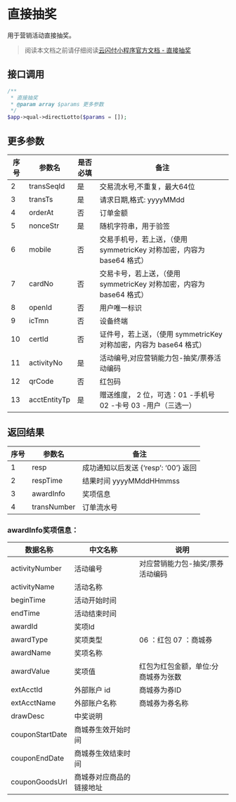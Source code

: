 # 直接抽奖

用于营销活动直接抽奖。

> 阅读本文档之前请仔细阅读[云闪付小程序官方文档 - 直接抽奖](https://opentools.95516.com/applet/#/docs/develop/api-backend?id=_02040807)

## 接口调用

```php
/**
 * 直接抽奖
 * @param array $params 更多参数
 */
$app->qual->directLotto($params = []);
```

## 更多参数

| 序号 | 参数名       | 是否必填 | 备注                                                         |
| ---- | ------------ | -------- | ------------------------------------------------------------ |
| 2    | transSeqId   | 是       | 交易流水号,不重复，最大64位                                  |
| 3    | transTs      | 是       | 请求日期,格式: yyyyMMdd                                      |
| 4    | orderAt      | 否       | 订单金额                                                     |
| 5    | nonceStr     | 是       | 随机字符串，用于验签                                         |
| 6    | mobile       | 否       | 交易手机号，若上送，（使用 symmetricKey 对称加密，内容为 base64 格式） |
| 7    | cardNo       | 否       | 交易卡号，若上送，（使用 symmetricKey 对称加密，内容为 base64 格式） |
| 8    | openId       | 否       | 用户唯一标识                                                 |
| 9    | icTmn        | 否       | 设备终端                                                     |
| 10   | certId       | 否       | 证件号，若上送，（使用 symmetricKey 对称加密，内容为 base64 格式） |
| 11   | activityNo   | 是       | 活动编号,对应营销能力包-抽奖/票券活动编码                    |
| 12   | qrCode       | 否       | 红包码                                                       |
| 13   | acctEntityTp | 是       | 赠送维度， 2 位，可选：01 -手机号 02 -卡号 03 -用户（三选一） |

## 返回结果

| 序号 | 参数名      | 备注                                 |
| ---- | ----------- | ------------------------------------ |
| 1    | resp        | 成功通知以后发送 {‘resp’: ‘00’} 返回 |
| 2    | respTime    | 结果时间 yyyyMMddHHmmss              |
| 3    | awardInfo   | 奖项信息                             |
| 4    | transNumber | 订单流水号                           |

### awardInfo奖项信息：

| 数据名称        | 中文名称                 | 说明                                 |
| --------------- | ------------------------ | ------------------------------------ |
| activityNumber  | 活动编号                 | 对应营销能力包-抽奖/票券活动编码     |
| activityName    | 活动名称                 |                                      |
| beginTime       | 活动开始时间             |                                      |
| endTime         | 活动结束时间             |                                      |
| awardId         | 奖项Id                   |                                      |
| awardType       | 奖项类型                 | 06 ：红包 07 ：商城券                |
| awardName       | 奖项名称                 |                                      |
| awardValue      | 奖项值                   | 红包为红包金额，单位:分 商城券为张数 |
| extAcctId       | 外部账户 id              | 商城券为券ID                         |
| extAcctName     | 外部账户名称             | 商城券为券名称                       |
| drawDesc        | 中奖说明                 |                                      |
| couponStartDate | 商城券生效开始时间       |                                      |
| couponEndDate   | 商城券生效结束时间       |                                      |
| couponGoodsUrl  | 商城券对应商品的链接地址 |                                      |
